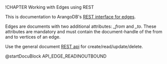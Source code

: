 !CHAPTER Working with Edges using REST 

This is documentation to ArangoDB's
[REST interface for edges](../../Manual/Graphs/Edges/index.html).

Edges are documents with two additional attributes: *_from* and *_to*.
These attributes are mandatory and must contain the document-handle
of the from and to vertices of an edge.

Use the general document
[REST api](../Document/WorkingWithDocuments.md)
for create/read/update/delete.

<!-- Rest/Graph edges -->
@startDocuBlock API_EDGE_READINOUTBOUND
